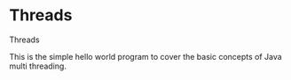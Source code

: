 # Threads
Threads

  This is the simple hello world program to cover the basic concepts of Java multi threading.
